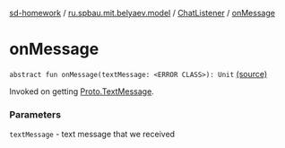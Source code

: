 [sd-homework](../../index.md) / [ru.spbau.mit.belyaev.model](../index.md) / [ChatListener](index.md) / [onMessage](.)

# onMessage

`abstract fun onMessage(textMessage: <ERROR CLASS>): Unit` [(source)](https://github.com/StasBel/sd-homework/blob/gRPC/src/main/kotlin/ru/spbau/mit/belyaev/model/ChatListener.kt#L23)

Invoked on getting [Proto.TextMessage](#).

### Parameters

`textMessage` - text message that we received